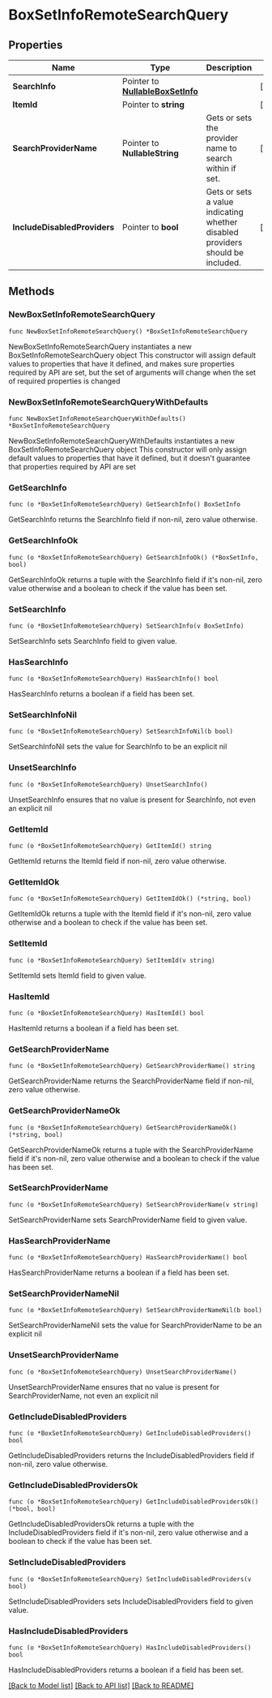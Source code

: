 # BoxSetInfoRemoteSearchQuery

## Properties

Name | Type | Description | Notes
------------ | ------------- | ------------- | -------------
**SearchInfo** | Pointer to [**NullableBoxSetInfo**](BoxSetInfo.md) |  | [optional] 
**ItemId** | Pointer to **string** |  | [optional] 
**SearchProviderName** | Pointer to **NullableString** | Gets or sets the provider name to search within if set. | [optional] 
**IncludeDisabledProviders** | Pointer to **bool** | Gets or sets a value indicating whether disabled providers should be included. | [optional] 

## Methods

### NewBoxSetInfoRemoteSearchQuery

`func NewBoxSetInfoRemoteSearchQuery() *BoxSetInfoRemoteSearchQuery`

NewBoxSetInfoRemoteSearchQuery instantiates a new BoxSetInfoRemoteSearchQuery object
This constructor will assign default values to properties that have it defined,
and makes sure properties required by API are set, but the set of arguments
will change when the set of required properties is changed

### NewBoxSetInfoRemoteSearchQueryWithDefaults

`func NewBoxSetInfoRemoteSearchQueryWithDefaults() *BoxSetInfoRemoteSearchQuery`

NewBoxSetInfoRemoteSearchQueryWithDefaults instantiates a new BoxSetInfoRemoteSearchQuery object
This constructor will only assign default values to properties that have it defined,
but it doesn't guarantee that properties required by API are set

### GetSearchInfo

`func (o *BoxSetInfoRemoteSearchQuery) GetSearchInfo() BoxSetInfo`

GetSearchInfo returns the SearchInfo field if non-nil, zero value otherwise.

### GetSearchInfoOk

`func (o *BoxSetInfoRemoteSearchQuery) GetSearchInfoOk() (*BoxSetInfo, bool)`

GetSearchInfoOk returns a tuple with the SearchInfo field if it's non-nil, zero value otherwise
and a boolean to check if the value has been set.

### SetSearchInfo

`func (o *BoxSetInfoRemoteSearchQuery) SetSearchInfo(v BoxSetInfo)`

SetSearchInfo sets SearchInfo field to given value.

### HasSearchInfo

`func (o *BoxSetInfoRemoteSearchQuery) HasSearchInfo() bool`

HasSearchInfo returns a boolean if a field has been set.

### SetSearchInfoNil

`func (o *BoxSetInfoRemoteSearchQuery) SetSearchInfoNil(b bool)`

 SetSearchInfoNil sets the value for SearchInfo to be an explicit nil

### UnsetSearchInfo
`func (o *BoxSetInfoRemoteSearchQuery) UnsetSearchInfo()`

UnsetSearchInfo ensures that no value is present for SearchInfo, not even an explicit nil
### GetItemId

`func (o *BoxSetInfoRemoteSearchQuery) GetItemId() string`

GetItemId returns the ItemId field if non-nil, zero value otherwise.

### GetItemIdOk

`func (o *BoxSetInfoRemoteSearchQuery) GetItemIdOk() (*string, bool)`

GetItemIdOk returns a tuple with the ItemId field if it's non-nil, zero value otherwise
and a boolean to check if the value has been set.

### SetItemId

`func (o *BoxSetInfoRemoteSearchQuery) SetItemId(v string)`

SetItemId sets ItemId field to given value.

### HasItemId

`func (o *BoxSetInfoRemoteSearchQuery) HasItemId() bool`

HasItemId returns a boolean if a field has been set.

### GetSearchProviderName

`func (o *BoxSetInfoRemoteSearchQuery) GetSearchProviderName() string`

GetSearchProviderName returns the SearchProviderName field if non-nil, zero value otherwise.

### GetSearchProviderNameOk

`func (o *BoxSetInfoRemoteSearchQuery) GetSearchProviderNameOk() (*string, bool)`

GetSearchProviderNameOk returns a tuple with the SearchProviderName field if it's non-nil, zero value otherwise
and a boolean to check if the value has been set.

### SetSearchProviderName

`func (o *BoxSetInfoRemoteSearchQuery) SetSearchProviderName(v string)`

SetSearchProviderName sets SearchProviderName field to given value.

### HasSearchProviderName

`func (o *BoxSetInfoRemoteSearchQuery) HasSearchProviderName() bool`

HasSearchProviderName returns a boolean if a field has been set.

### SetSearchProviderNameNil

`func (o *BoxSetInfoRemoteSearchQuery) SetSearchProviderNameNil(b bool)`

 SetSearchProviderNameNil sets the value for SearchProviderName to be an explicit nil

### UnsetSearchProviderName
`func (o *BoxSetInfoRemoteSearchQuery) UnsetSearchProviderName()`

UnsetSearchProviderName ensures that no value is present for SearchProviderName, not even an explicit nil
### GetIncludeDisabledProviders

`func (o *BoxSetInfoRemoteSearchQuery) GetIncludeDisabledProviders() bool`

GetIncludeDisabledProviders returns the IncludeDisabledProviders field if non-nil, zero value otherwise.

### GetIncludeDisabledProvidersOk

`func (o *BoxSetInfoRemoteSearchQuery) GetIncludeDisabledProvidersOk() (*bool, bool)`

GetIncludeDisabledProvidersOk returns a tuple with the IncludeDisabledProviders field if it's non-nil, zero value otherwise
and a boolean to check if the value has been set.

### SetIncludeDisabledProviders

`func (o *BoxSetInfoRemoteSearchQuery) SetIncludeDisabledProviders(v bool)`

SetIncludeDisabledProviders sets IncludeDisabledProviders field to given value.

### HasIncludeDisabledProviders

`func (o *BoxSetInfoRemoteSearchQuery) HasIncludeDisabledProviders() bool`

HasIncludeDisabledProviders returns a boolean if a field has been set.


[[Back to Model list]](../README.md#documentation-for-models) [[Back to API list]](../README.md#documentation-for-api-endpoints) [[Back to README]](../README.md)


